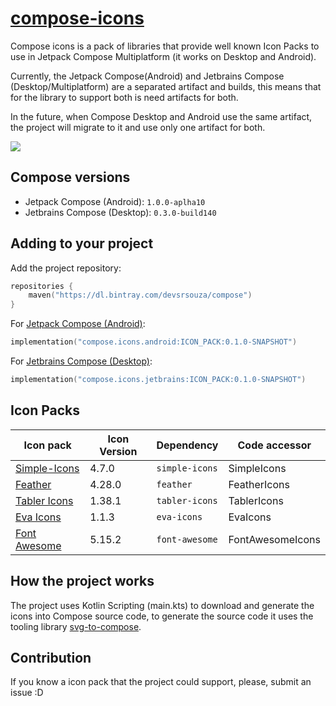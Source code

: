 # [compose-icons](https://github.com/DevSrSouza/compose-icons)

Compose icons is a pack of libraries that provide well known Icon Packs to use in Jetpack Compose Multiplatform (it works on Desktop and Android).

Currently, the Jetpack Compose(Android) and Jetbrains Compose (Desktop/Multiplatform) are a separated artifact and builds, this means that for the library to support both is need artifacts for both.

In the future, when Compose Desktop and Android use the same artifact, the project will migrate to it and use only one artifact for both. 

![](https://i.imgur.com/tkN9U0B.png)

## Compose versions

- Jetpack Compose (Android): `1.0.0-aplha10`
- Jetbrains Compose (Desktop): `0.3.0-build140`

## Adding to your project

Add the project repository:
```kotlin
repositories {
    maven("https://dl.bintray.com/devsrsouza/compose")
}
```

For [Jetpack Compose (Android)](https://developer.android.com/jetpack/compose):
```kotlin
implementation("compose.icons.android:ICON_PACK:0.1.0-SNAPSHOT")
```

For [Jetbrains Compose (Desktop)](https://www.jetbrains.com/lp/compose/):
```kotlin
implementation("compose.icons.jetbrains:ICON_PACK:0.1.0-SNAPSHOT")
```

## Icon Packs

| Icon pack | Icon Version | Dependency | Code accessor |
| --- | --- | --- | --- |
| [Simple-Icons](https://simpleicons.org/) | 4.7.0 | `simple-icons` | SimpleIcons |
| [Feather](https://feathericons.com/) | 4.28.0 | `feather` | FeatherIcons |
| [Tabler Icons](https://github.com/tabler/tabler-icons) | 1.38.1 | `tabler-icons` | TablerIcons |
| [Eva Icons](https://github.com/akveo/eva-icons/) | 1.1.3 | `eva-icons` | EvaIcons |
| [Font Awesome](https://fontawesome.com/) | 5.15.2 | `font-awesome` | FontAwesomeIcons |

## How the project works

The project uses Kotlin Scripting (main.kts) to download and generate the icons into Compose source code, to generate the source code it uses the tooling library [svg-to-compose](https://github.com/DevSrSouza/svg-to-compose).

## Contribution

If you know a icon pack that the project could support, please, submit an issue :D